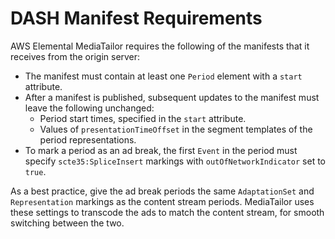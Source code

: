 # DASH Manifest Requirements<a name="manifest-dash-manifest-requirements"></a>

AWS Elemental MediaTailor requires the following of the manifests that it receives from the origin server: 
+ The manifest must contain at least one `Period` element with a `start` attribute\. 
+ After a manifest is published, subsequent updates to the manifest must leave the following unchanged: 
  + Period start times, specified in the `start` attribute\. 
  + Values of `presentationTimeOffset` in the segment templates of the period representations\. 
+ To mark a period as an ad break, the first `Event` in the period must specify `scte35:SpliceInsert` markings with `outOfNetworkIndicator` set to `true`\. 

As a best practice, give the ad break periods the same `AdaptationSet` and `Representation` markings as the content stream periods\. MediaTailor uses these settings to transcode the ads to match the content stream, for smooth switching between the two\.
